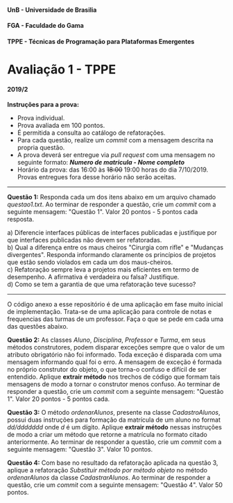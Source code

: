 #### UnB - Universidade de Brasilia
#### FGA - Faculdade do Gama
#### TPPE - Técnicas de Programação para Plataformas Emergentes

# Avaliação 1 - TPPE
#### 2019/2

**Instruções para a prova:**
* Prova individual.
* Prova avaliada em 100 pontos. 
* É permitida a consulta ao catálogo de refatorações. 
* Para cada questão, realize um _commit_ com a mensagem descrita na propria questão.
* A prova deverá ser entregue via _pull request_ com uma mensagem no seguinte formato: **_Numero de matricula - Nome completo_**
* Horário da prova: das 16:00 às ~~18:00~~ 19:00 horas do dia 7/10/2019. Provas entregues fora desse horário não serão aceitas. 

---

**Questão 1:** Responda cada um dos itens abaixo em um arquivo chamado _questao1.txt_. Ao terminar de responder a questão, crie um _commit_ com a seguinte mensagem: "Questão 1". Valor 20 pontos - 5 pontos cada resposta. 

a) Diferencie interfaces públicas de interfaces publicadas e justifique por que interfaces publicadas não devem ser refatoradas.  
b) Qual a diferença entre os maus cheiros "Cirurgia com rifle" e "Mudanças divergentes". Responda informando claramente os princípios de projetos que estão sendo violados em cada um dos maus-cheiros.  
c) Refatoração sempre leva a projetos mais eficientes em termo de desempenho. A afirmativa é verdadeira ou falsa? Justifique.  
d) Como se tem a garantia de que uma refatoração teve sucesso?  

---  
O código anexo a esse repositório é de uma aplicação em fase muito inicial de implementação. Trata-se de uma aplicação para controle de notas e frequencias das turmas de um professor. Faça o que se pede em cada uma das questões abaixo.

**Questão 2:** As classes _Aluno_, _Disciplina_, _Professor_ e _Turma_, em seus métodos construtores, podem disparar exceções sempre que o valor de um atributo obrigatório não foi informado. Toda exceção é disparada com uma mensagem informando qual foi o erro. A mensagem de exceção é formada no próprio construtor do objeto, o que torna-o confuso e difícil de ser entendido. Aplique **extrair método** nos trechos de código que formam tais mensagens de modo a tornar o construtor menos confuso. Ao terminar de responder a questão, crie um _commit_ com a seguinte mensagem: "Questão 1". Valor 20 pontos - 5 pontos cada.  


**Questão 3:** O método _ordenarAlunos_, presente na classe _CadastroAlunos_, possui duas instruções para formação da matrícula de um aluno no format _dd/ddddddd_ onde _d_ é um dígito. Aplique **extrair método** nessas instruções de modo a criar um método que retorne a matrícula no formato citado anteriormente. Ao terminar de responder a questão, crie um _commit_ com a seguinte mensagem: "Questão 3". Valor 10 pontos. 


**Questão 4:** Com base no resultado da refatoração aplicada na questão 3, aplique a refatoração _Substituir método por método objeto_ no método _ordenarAlunos_ da classe _CadastrarAlunos_. Ao terminar de responder a questão, crie um _commit_ com a seguinte mensagem: "Questão 4". Valor 50 pontos. 

